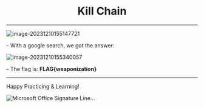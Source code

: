 <center><b><h1>Kill Chain</h1></b></center>

***

![image-20231210155147721](https://s2.loli.net/2023/12/10/dgPVhLsq1OI6U49.png)



\- With a google search, we got the answer:

![image-20231210155340057](https://s2.loli.net/2023/12/10/JSQlFmUOfi5XuTp.png)



\- The flag is: **FLAG{weaponization}**

***



Happy Practicing & Learning!

 ![Microsoft Office Signature Line...](https://s2.loli.net/2023/11/28/t28QypJLXn9lezg.png)